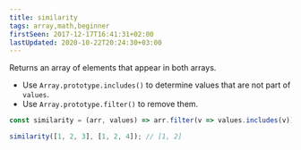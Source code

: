 ```yaml
---
title: similarity
tags: array,math,beginner
firstSeen: 2017-12-17T16:41:31+02:00
lastUpdated: 2020-10-22T20:24:30+03:00
---
```


Returns an array of elements that appear in both arrays.

- Use `Array.prototype.includes()` to determine values that are not part of `values`.
- Use `Array.prototype.filter()` to remove them.

```js
const similarity = (arr, values) => arr.filter(v => values.includes(v));
```

```js
similarity([1, 2, 3], [1, 2, 4]); // [1, 2]
```
